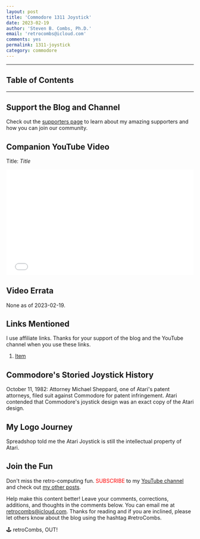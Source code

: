 ```yaml
---
layout: post
title: 'Commodore 1311 Joystick'
date: 2023-02-19
author: 'Steven B. Combs, Ph.D.'
email: 'retrocombs@icloud.com'
comments: yes
permalink: 1311-joystick
category: commodore
---
```




----

## Table of Contents



----

## Support the Blog and Channel

Check out the [supporters page](/supporters) to learn about my amazing supporters and how you can join our community.

## Companion YouTube Video

Title: _Title_

<div style="position:relative;padding-top:56.25%;"><p><iframe src="link" frameborder="0" allowfullscreen="true" mozallowfullscreen="true" webkitallowfullscreen="true" style="position:absolute;top:0;left:0;width:100%;height:100%;"></iframe></p></div>

## Video Errata

None as of 2023-02-19.

## Links Mentioned

I use affiliate links. Thanks for your support of the blog and the YouTube channel when you use these links.

1. [Item](link)

## Commodore's Storied Joystick History

October 11, 1982: Attorney Michael Sheppard, one of Atari's patent attorneys, filed suit against Commodore for patent infringement. Atari contended that Commodore's joystick design was an exact copy of the Atari design.

## My Logo Journey

Spreadshop told me the Atari Joystick is still the intellectual property of Atari.

## Join the Fun

Don't miss the retro-computing fun. <font color="red">SUBSCRIBE</font> to my [YouTube channel](https://www.youtube.com/stevencombs) and check out [my other posts](https://www.stevencombs.com).

Help make this content better! Leave your comments, corrections, additions, and thoughts in the comments below. You can email me at [retrocombs@icloud.com](mailto:retrocombs@icloud.com). Thanks for reading and if you are inclined, please let others know about the blog using the hashtag #retroCombs.

🕹️ retroCombs, OUT!